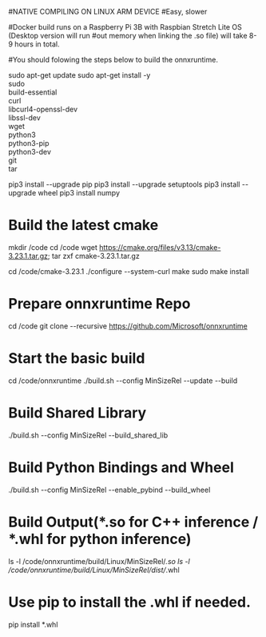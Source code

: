 #NATIVE COMPILING ON LINUX ARM DEVICE
#Easy, slower

#Docker build runs on a Raspberry Pi 3B with Raspbian Stretch Lite OS (Desktop version will run #out memory when linking the .so file) will take 8-9 hours in total.

#You should folowing the steps below to build the onnxruntime.

sudo apt-get update
sudo apt-get install -y \
    sudo \
    build-essential \
    curl \
    libcurl4-openssl-dev \
    libssl-dev \
    wget \
    python3 \
    python3-pip \
    python3-dev \
    git \
    tar

pip3 install --upgrade pip
pip3 install --upgrade setuptools
pip3 install --upgrade wheel
pip3 install numpy

# Build the latest cmake
mkdir /code
cd /code
wget https://cmake.org/files/v3.13/cmake-3.23.1.tar.gz;
tar zxf cmake-3.23.1.tar.gz

cd /code/cmake-3.23.1
./configure --system-curl
make
sudo make install

# Prepare onnxruntime Repo
cd /code
git clone --recursive https://github.com/Microsoft/onnxruntime

# Start the basic build
cd /code/onnxruntime
./build.sh --config MinSizeRel --update --build

# Build Shared Library
./build.sh --config MinSizeRel --build_shared_lib

# Build Python Bindings and Wheel
./build.sh --config MinSizeRel --enable_pybind --build_wheel

# Build Output(*.so for C++ inference / *.whl for python inference)
ls -l /code/onnxruntime/build/Linux/MinSizeRel/*.so
ls -l /code/onnxruntime/build/Linux/MinSizeRel/dist/*.whl

# Use pip to install the .whl if needed.
pip install *.whl


